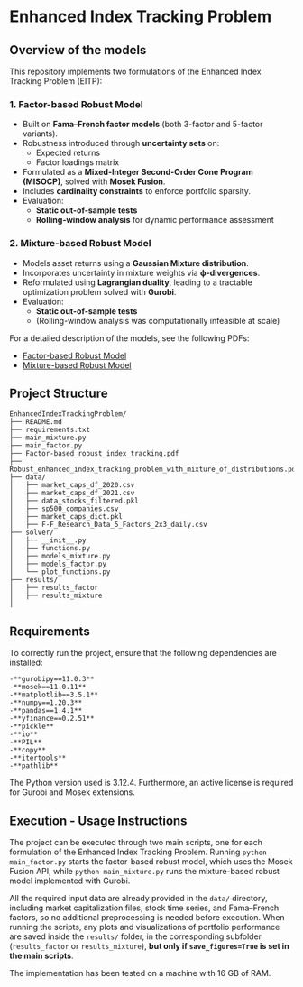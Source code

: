 # Enhanced Index Tracking Problem



## Overview of the models
This repository implements two formulations of the Enhanced Index Tracking Problem (EITP):

### 1. Factor-based Robust Model
- Built on **Fama–French factor models** (both 3-factor and 5-factor variants).  
- Robustness introduced through **uncertainty sets** on:  
  - Expected returns  
  - Factor loadings matrix  
- Formulated as a **Mixed-Integer Second-Order Cone Program (MISOCP)**, solved with **Mosek Fusion**.  
- Includes **cardinality constraints** to enforce portfolio sparsity.  
- Evaluation:  
  - **Static out-of-sample tests**  
  - **Rolling-window analysis** for dynamic performance assessment  

### 2. Mixture-based Robust Model
- Models asset returns using a **Gaussian Mixture distribution**.  
- Incorporates uncertainty in mixture weights via **ϕ-divergences**.  
- Reformulated using **Lagrangian duality**, leading to a tractable optimization problem solved with **Gurobi**.  
- Evaluation:  
  - **Static out-of-sample tests**  
  - (Rolling-window analysis was computationally infeasible at scale)

For a detailed description of the models, see the following PDFs:

- [Factor-based Robust Model](Factor-based_robust_index_tracking.pdf)
- [Mixture-based Robust Model](Robust_enhanced_index_tracking_problem_with_mixture_of_distributions.pdf)


## Project Structure
```plaintext
EnhancedIndexTrackingProblem/
├── README.md                          
├── requirements.txt                    
├── main_mixture.py
├── main_factor.py                            
├── Factor-based_robust_index_tracking.pdf
├── Robust_enhanced_index_tracking_problem_with_mixture_of_distributions.pdf
├── data/                                
│   ├── market_caps_df_2020.csv           
│   ├── market_caps_df_2021.csv          
│   ├── data_stocks_filtered.pkl         
│   ├── sp500_companies.csv              
│   ├── market_caps_dict.pkl
│   ├── F-F_Research_Data_5_Factors_2x3_daily.csv        
├── solver/                              
│   ├── __init__.py                      
│   ├── functions.py   
│   ├── models_mixture.py
│   ├── models_factor.py         
│   └── plot_functions.py                
├── results/                              
│   ├── results_factor
│   ├── results_mixture  
│
```
## Requirements
To correctly run the project, ensure that the following dependencies are installed:
```plaintext
-**gurobipy==11.0.3**
-**mosek==11.0.11**
-**matplotlib==3.5.1**
-**numpy==1.20.3**
-**pandas==1.4.1**
-**yfinance==0.2.51**
-**pickle**
-**io**
-**PIL**
-**copy**
-**itertools**
-**pathlib**
```
The Python version used is 3.12.4. Furthermore, an active license is required for Gurobi and Mosek extensions.

## Execution - Usage Instructions

The project can be executed through two main scripts, one for each formulation of the Enhanced Index Tracking Problem. Running `python main_factor.py` starts the factor-based robust model, which uses the Mosek Fusion API, while `python main_mixture.py` runs the mixture-based robust model implemented with Gurobi.  

All the required input data are already provided in the `data/` directory, including market capitalization files, stock time series, and Fama–French factors, so no additional preprocessing is needed before execution. When running the scripts, any plots and visualizations of portfolio performance are saved inside the `results/` folder, in the corresponding subfolder (`results_factor` or `results_mixture`), **but only if `save_figures=True` is set in the main scripts**.

The implementation has been tested on a machine with 16 GB of RAM.
